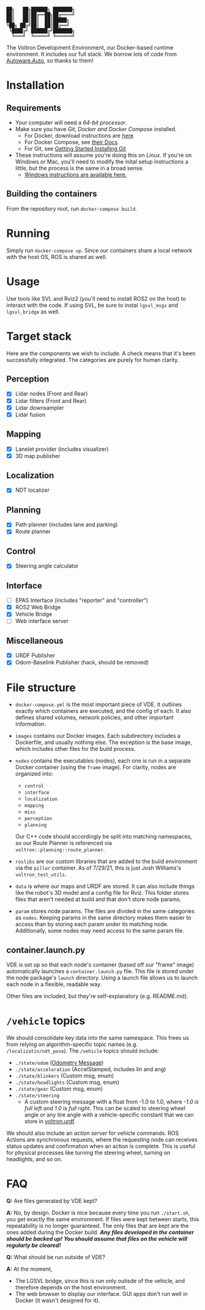 ```
██╗   ██╗██████╗ ███████╗
██║   ██║██╔══██╗██╔════╝
██║   ██║██║  ██║█████╗  
╚██╗ ██╔╝██║  ██║██╔══╝  
 ╚████╔╝ ██████╔╝███████╗
  ╚═══╝  ╚═════╝ ╚══════╝                      
```
The Voltron Development Environment, our Docker-based runtime environment. It includes our full stack. We borrow lots of code from [Autoware.Auto](autoware.auto), so thanks to them!
# Installation
## Requirements
- Your computer will need a *64-bit processor*. 
- Make sure you have *Git, Docker and Docker Compose* installed.
    - For Docker, download instructions are [here](https://docs.docker.com/get-docker/)
    - For Docker Compose, see [their Docs](https://docs.docker.com/compose/install/)
    - For Git, see [Getting Started Installing Git](https://git-scm.com/book/en/v2/Getting-Started-Installing-Git)
- These instructions will assume you're doing this on *Linux*. If you're on Windows or Mac, you'll need to modify the inital setup instructions a little, but the process is the same in a broad sense.
    - [Windows instructions are available here.](https://github.com/Voltron-UTD/vde/wiki/VDE-for-Windows)

## Building the containers
From the repository root, run `docker-compose build`.

# Running
Simply run `docker-compose up`. Since our containers share a local network with the host OS, ROS is shared as well.

# Usage
Use tools like SVL and Rviz2 (you'll need to install ROS2 on the host) to interact with the code. If using SVL, be sure to instal `lgsvl_msgs` and `lgsvl_bridge` as well.

# Target stack
Here are the components we wish to include. A check means that it's been successfully integrated. The categories are purely for human clarity.

## Perception
- [x] Lidar nodes (Front and Rear)
- [x] Lidar filters (Front and Rear)
- [x] Lidar downsampler
- [x] Lidar fusion

## Mapping
- [x] Lanelet provider (includes visualizer)
- [x] 3D map publisher

## Localization
- [x] NDT localizer

## Planning
- [x] Path planner (includes lane and parking)
- [x] Route planner

## Control
- [x] Steering angle calculator

## Interface
- [ ] EPAS Interface (includes "reporter" and "controller")
- [x] ROS2 Web Bridge
- [x] Vehicle Bridge
- [ ] Web interface server

## Miscellaneous
- [x] URDF Publisher
- [x] Odom-Baselink Publisher (hack, should be removed)

# File structure
- `docker-compose.yml` is the most important piece of VDE. It outlines exactly which containers are executed, and the config of each. It also defines shared volumes, network policies, and other important information.
- `images` contains our Docker images. Each subdirectory includes a Dockerfile, and usually nothing else. The exception is the base image, which includes other files for the build process.
- `nodes` contains the executables (nodes), each one is run in a separate Docker container (using the `frame` image). For clarity, nodes are organized into:
    - `control`
    - `interface`
    - `localization`
    - `mapping`
    - `misc`
    - `perception`
    - `planning`
    
    Our C++ code should accordingly be split into matching namespaces, so our Route Planner is referenced via `voltron::planning::route_planner`.

- `roslibs` are our custom libraries that are added to the build environment via the `pillar` container. As of 7/29/21, this is just Josh Williams's `voltron_test_utils`.
- `data` is where our maps and URDF are stored. It can also include things like the robot's 3D model and a config file for Rviz. This folder stores files that aren't needed at build and that don't store node params.
- `param` stores node params. The files are divided in the same categories as `nodes`. Keeping params in the same directory makes them easier to access than by storing each param under its matching node. Additionally, some nodes may need access to the same param file.

## container.launch.py
VDE is set up so that each node's container (based off our "frame" image) automatically launches a `container.launch.py` file. This file is stored under the node package's `launch` directory. Using a launch file allows us to launch each node in a flexible, readable way.

Other files are included, but they're self-explanatory (e.g. README.md).

# `/vehicle` topics
We should consolidate key data into the same namespace. This frees us from relying on algorithm-specific topic names (e.g. `/localizatin/ndt_pose`). The `/vehicle` topics should include:
- `./state/odom` ([Odometry Message](http://docs.ros.org/en/api/nav_msgs/html/msg/Odometry.html))
- `./state/acceleration` (AccelStamped, includes lin and ang)
- `./state/blinkers` (Custom msg, enum)
- `./state/headlights` (Custom msg, enum)
- `./state/gear` (Custom msg, enum)
- `./state/steering`
    - A custom steering message with a float from -1.0 to 1.0, where *-1.0 is full left and 1.0 is full right*. This can be scaled to steering wheel angle or any tire angle with a vehicle-specific constant that we can store in [voltron.urdf](./data/voltron.urdf).

We should also include an *action server* for vehicle commands. ROS Actions are synchronous requests, where the requesting node can receives status updates and confirmation when an action is complete. This is useful for physical processes like turning the steering wheel, turning on headlights, and so on.


# FAQ
**Q:** Are files generated by VDE kept?

**A:** No, by design. Docker is nice because every time you run `./start.sh`, you get exactly the same environment. If files were kept between starts, this repeatability is no longer guaranteed. The only files that are kept are the ones added during the Docker build. ***Any files developed in the container should be backed up! You should assume that files on the vehicle will regularly be cleared!***

**Q:** What should be run outside of VDE?

**A:** At the moment,
- The LGSVL bridge, since this is run only outisde of the vehicle, and therefore depends on the host environment.
- The web browser to display our interface. GUI apps don't run well in Docker (it wasn't designed for it).
